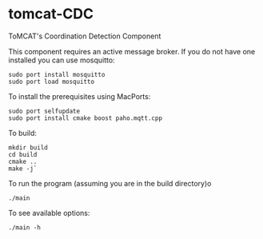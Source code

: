 # tomcat-CDC

ToMCAT's Coordination Detection Component

This component requires an active message broker. If you do not have one installed you can use mosquitto:

```
sudo port install mosquitto
sudo port load mosquitto
```

To install the prerequisites using MacPorts:

```
sudo port selfupdate
sudo port install cmake boost paho.mqtt.cpp
```

To build:

```
mkdir build
cd build
cmake ..
make -j`
```

To run the program (assuming you are in the build directory)o

```
./main
```

To see available options:

```
./main -h
```
